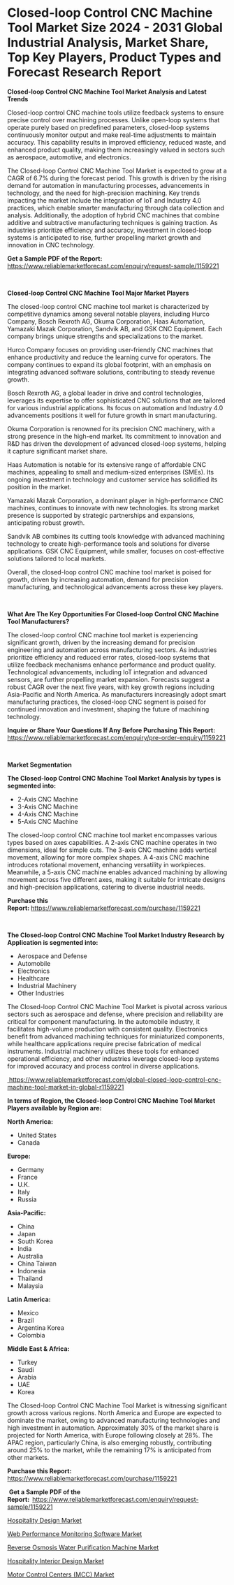 <p><h1>Closed-loop Control CNC Machine Tool Market Size 2024 - 2031 Global Industrial Analysis, Market Share, Top Key Players, Product Types and Forecast Research Report</h1></p><p><strong>Closed-loop Control CNC Machine Tool Market Analysis and Latest Trends</strong></p>
<p><p>Closed-loop control CNC machine tools utilize feedback systems to ensure precise control over machining processes. Unlike open-loop systems that operate purely based on predefined parameters, closed-loop systems continuously monitor output and make real-time adjustments to maintain accuracy. This capability results in improved efficiency, reduced waste, and enhanced product quality, making them increasingly valued in sectors such as aerospace, automotive, and electronics.</p><p>The Closed-loop Control CNC Machine Tool Market is expected to grow at a CAGR of 6.7% during the forecast period. This growth is driven by the rising demand for automation in manufacturing processes, advancements in technology, and the need for high-precision machining. Key trends impacting the market include the integration of IoT and Industry 4.0 practices, which enable smarter manufacturing through data collection and analysis. Additionally, the adoption of hybrid CNC machines that combine additive and subtractive manufacturing techniques is gaining traction. As industries prioritize efficiency and accuracy, investment in closed-loop systems is anticipated to rise, further propelling market growth and innovation in CNC technology.</p></p>
<p><strong>Get a Sample PDF of the Report:&nbsp;</strong> <a href="https://www.reliablemarketforecast.com/enquiry/request-sample/1159221?utm_campaign=1129&utm_medium=2&utm_source=Github&utm_content=ia&utm_term=05122024&utm_id=closed-loop-control-cnc-machine-tool">https://www.reliablemarketforecast.com/enquiry/request-sample/1159221</a></p>
<p>&nbsp;</p>
<p><strong>Closed-loop Control CNC Machine Tool Major Market Players</strong></p>
<p><p>The closed-loop control CNC machine tool market is characterized by competitive dynamics among several notable players, including Hurco Company, Bosch Rexroth AG, Okuma Corporation, Haas Automation, Yamazaki Mazak Corporation, Sandvik AB, and GSK CNC Equipment. Each company brings unique strengths and specializations to the market.</p><p>Hurco Company focuses on providing user-friendly CNC machines that enhance productivity and reduce the learning curve for operators. The company continues to expand its global footprint, with an emphasis on integrating advanced software solutions, contributing to steady revenue growth.</p><p>Bosch Rexroth AG, a global leader in drive and control technologies, leverages its expertise to offer sophisticated CNC solutions that are tailored for various industrial applications. Its focus on automation and Industry 4.0 advancements positions it well for future growth in smart manufacturing.</p><p>Okuma Corporation is renowned for its precision CNC machinery, with a strong presence in the high-end market. Its commitment to innovation and R&D has driven the development of advanced closed-loop systems, helping it capture significant market share.</p><p>Haas Automation is notable for its extensive range of affordable CNC machines, appealing to small and medium-sized enterprises (SMEs). Its ongoing investment in technology and customer service has solidified its position in the market.</p><p>Yamazaki Mazak Corporation, a dominant player in high-performance CNC machines, continues to innovate with new technologies. Its strong market presence is supported by strategic partnerships and expansions, anticipating robust growth.</p><p>Sandvik AB combines its cutting tools knowledge with advanced machining technology to create high-performance tools and solutions for diverse applications. GSK CNC Equipment, while smaller, focuses on cost-effective solutions tailored to local markets.</p><p>Overall, the closed-loop control CNC machine tool market is poised for growth, driven by increasing automation, demand for precision manufacturing, and technological advancements across these key players.</p></p>
<p>&nbsp;</p>
<p><strong>What Are The Key Opportunities For Closed-loop Control CNC Machine Tool Manufacturers?</strong></p>
<p><p>The closed-loop control CNC machine tool market is experiencing significant growth, driven by the increasing demand for precision engineering and automation across manufacturing sectors. As industries prioritize efficiency and reduced error rates, closed-loop systems that utilize feedback mechanisms enhance performance and product quality. Technological advancements, including IoT integration and advanced sensors, are further propelling market expansion. Forecasts suggest a robust CAGR over the next five years, with key growth regions including Asia-Pacific and North America. As manufacturers increasingly adopt smart manufacturing practices, the closed-loop CNC segment is poised for continued innovation and investment, shaping the future of machining technology.</p></p>
<p><strong>Inquire or Share Your Questions If Any Before Purchasing This Report:</strong> <a href="https://www.reliablemarketforecast.com/enquiry/pre-order-enquiry/1159221?utm_campaign=1129&utm_medium=2&utm_source=Github&utm_content=ia&utm_term=05122024&utm_id=closed-loop-control-cnc-machine-tool">https://www.reliablemarketforecast.com/enquiry/pre-order-enquiry/1159221</a></p>
<p>&nbsp;</p>
<p><strong>Market Segmentation</strong></p>
<p><strong>The Closed-loop Control CNC Machine Tool Market Analysis by types is segmented into:</strong></p>
<p><ul><li>2-Axis CNC Machine</li><li>3-Axis CNC Machine</li><li>4-Axis CNC Machine</li><li>5-Axis CNC Machine</li></ul></p>
<p><p>The closed-loop control CNC machine tool market encompasses various types based on axes capabilities. A 2-axis CNC machine operates in two dimensions, ideal for simple cuts. The 3-axis CNC machine adds vertical movement, allowing for more complex shapes. A 4-axis CNC machine introduces rotational movement, enhancing versatility in workpieces. Meanwhile, a 5-axis CNC machine enables advanced machining by allowing movement across five different axes, making it suitable for intricate designs and high-precision applications, catering to diverse industrial needs.</p></p>
<p><strong>Purchase this Report:&nbsp;</strong><a href="https://www.reliablemarketforecast.com/purchase/1159221?utm_campaign=1129&utm_medium=2&utm_source=Github&utm_content=ia&utm_term=05122024&utm_id=closed-loop-control-cnc-machine-tool">https://www.reliablemarketforecast.com/purchase/1159221</a></p>
<p>&nbsp;</p>
<p><strong>The Closed-loop Control CNC Machine Tool Market Industry Research by Application is segmented into:</strong></p>
<p><ul><li>Aerospace and Defense</li><li>Automobile</li><li>Electronics</li><li>Healthcare</li><li>Industrial Machinery</li><li>Other Industries</li></ul></p>
<p><p>The Closed-loop Control CNC Machine Tool Market is pivotal across various sectors such as aerospace and defense, where precision and reliability are critical for component manufacturing. In the automobile industry, it facilitates high-volume production with consistent quality. Electronics benefit from advanced machining techniques for miniaturized components, while healthcare applications require precise fabrication of medical instruments. Industrial machinery utilizes these tools for enhanced operational efficiency, and other industries leverage closed-loop systems for improved accuracy and process control in diverse applications.</p></p>
<p><a href="https://www.reliablemarketforecast.com/global-closed-loop-control-cnc-machine-tool-market-in-global-r1159221?utm_campaign=1129&utm_medium=2&utm_source=Github&utm_content=ia&utm_term=05122024&utm_id=closed-loop-control-cnc-machine-tool">&nbsp;https://www.reliablemarketforecast.com/global-closed-loop-control-cnc-machine-tool-market-in-global-r1159221</a></p>
<p><strong>In terms of Region, the Closed-loop Control CNC Machine Tool Market Players available by Region are:</strong></p>
<p>
    <p> <strong> North America: </strong>
        <ul>
            <li>United States</li>
            <li>Canada</li>
        </ul>
        </p> 
    <p> <strong> Europe: </strong>
        <ul>
            <li>Germany</li>
            <li>France</li>
            <li>U.K.</li>
            <li>Italy</li>
            <li>Russia</li>
        </ul>
        </p> 
    <p> <strong> Asia-Pacific: </strong>
        <ul>
            <li>China</li>
            <li>Japan</li>
            <li>South Korea</li>
            <li>India</li>
            <li>Australia</li>
            <li>China Taiwan</li>
            <li>Indonesia</li>
            <li>Thailand</li>
            <li>Malaysia</li>
        </ul>
        </p> 
    <p> <strong> Latin America: </strong>
        <ul>
            <li>Mexico</li>
            <li>Brazil</li>
            <li>Argentina Korea</li>
            <li>Colombia</li>
        </ul>
        </p> 
    <p> <strong> Middle East & Africa: </strong>
        <ul>
            <li>Turkey</li>
            <li>Saudi</li>
            <li>Arabia</li>
            <li>UAE</li>
            <li>Korea</li>
        </ul>
    </p>
    </p>
<p><p>The Closed-loop Control CNC Machine Tool Market is witnessing significant growth across various regions. North America and Europe are expected to dominate the market, owing to advanced manufacturing technologies and high investment in automation. Approximately 30% of the market share is projected for North America, with Europe following closely at 28%. The APAC region, particularly China, is also emerging robustly, contributing around 25% to the market, while the remaining 17% is anticipated from other markets.</p></p>
<p><strong>Purchase this Report: </strong><a href="https://www.reliablemarketforecast.com/purchase/1159221?utm_campaign=1129&utm_medium=2&utm_source=Github&utm_content=ia&utm_term=05122024&utm_id=closed-loop-control-cnc-machine-tool">https://www.reliablemarketforecast.com/purchase/1159221</a></p>
<p>&nbsp;<strong>Get a Sample PDF of the Report:&nbsp;&nbsp;</strong><a href="https://www.reliablemarketforecast.com/enquiry/request-sample/1159221?utm_campaign=1129&utm_medium=2&utm_source=Github&utm_content=ia&utm_term=05122024&utm_id=closed-loop-control-cnc-machine-tool">https://www.reliablemarketforecast.com/enquiry/request-sample/1159221</a></p>
<p><strong></strong></p>
<p><p><a href="https://issuu.com/reportprime-2/docs/hospitality-design-market-size-2030.pptx?utm_campaign=1129&utm_medium=2&utm_source=Github&utm_content=ia&utm_term=05122024&utm_id=closed-loop-control-cnc-machine-tool">Hospitality Design Market</a></p><p><a href="https://www.linkedin.com/pulse/mapping-web-performance-monitoring-software-market-trends-3ithf?utm_campaign=1129&utm_medium=2&utm_source=Github&utm_content=ia&utm_term=05122024&utm_id=closed-loop-control-cnc-machine-tool">Web Performance Monitoring Software Market</a></p><p><a href="https://www.linkedin.com/pulse/global-reverse-osmosis-water-purification-machine-market-yu59f?utm_campaign=1129&utm_medium=2&utm_source=Github&utm_content=ia&utm_term=05122024&utm_id=closed-loop-control-cnc-machine-tool">Reverse Osmosis Water Purification Machine Market</a></p><p><a href="https://issuu.com/reportprime-2/docs/hospitality-interior-design-market-size-2030.pptx?utm_campaign=1129&utm_medium=2&utm_source=Github&utm_content=ia&utm_term=05122024&utm_id=closed-loop-control-cnc-machine-tool">Hospitality Interior Design Market</a></p><p><a href="https://github.com/GroverBarry/Market-Research-Report-List-7/blob/main/motor-control-centers-mcc-market.md?utm_campaign=1129&utm_medium=2&utm_source=Github&utm_content=ia&utm_term=05122024&utm_id=closed-loop-control-cnc-machine-tool">Motor Control Centers (MCC) Market</a></p></p>